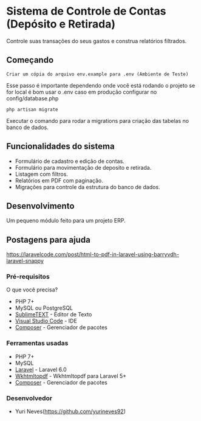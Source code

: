 # Sistema de Controle de Contas (Depósito e Retirada)

Controle suas transações do seus gastos e construa relatórios filtrados.

## Começando

```
Criar um cópia do arquivo env.example para .env (Ambiente de Teste)
```
Esse passo é importante dependendo onde você está rodando o projeto se for local é bom usar o .env caso em produção configurar no config/database.php

```
php artisan migrate
```

Executar o comando para rodar a migrations para criação das tabelas no banco de dados.

## Funcionalidades do sistema

* Formulário de cadastro e edição de contas.
* Formulário para movimentação de deposito e retirada.
* Listagem com filtros.
* Relatórios em PDF com paginação.
* Migrações para controle da estrutura do banco de dados.

## Desenvolvimento

Um pequeno módulo feito para um projeto ERP.

## Postagens para ajuda

https://laravelcode.com/post/html-to-pdf-in-laravel-using-barryvdh-laravel-snappy

### Pré-requisitos

O que você precisa?
* PHP 7+
* MySQL ou PostgreSQL
* [SublimeTEXT](https://www.sublimetext.com/) - Editor de Texto
* [Visual Studio Code](https://code.visualstudio.com/) - IDE
* [Composer](https://getcomposer.org/) - Gerenciador de pacotes

### Ferramentas usadas

* PHP 7+
* MySQL
* [Laravel](https://laravel.com/) - Laravel 6.0
* [Wkhtmltopdf](https://github.com/barryvdh/laravel-snappy) - Wkhtmltopdf para Laravel 5+
* [Composer](https://getcomposer.org/) - Gerenciador de pacotes

### Desenvolvedor
* Yuri Neves(https://github.com/yurineves92)


